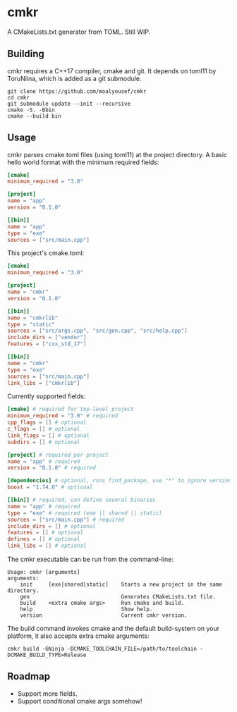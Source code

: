 # cmkr

A CMakeLists.txt generator from TOML. Still WIP.

## Building
cmkr requires a C++17 compiler, cmake and git. It depends on toml11 by ToruNiina, which is added as a git submodule.
```
git clone https://github.com/moalyousef/cmkr
cd cmkr
git submodule update --init --recursive
cmake -S. -Bbin
cmake --build bin
```

## Usage
cmkr parses cmake.toml files (using toml11) at the project directory. A basic hello world format with the minimum required fields:
```toml
[cmake]
minimum_required = "3.0"

[project]
name = "app"
version = "0.1.0"

[[bin]]
name = "app"
type = "exe"
sources = ["src/main.cpp"]
```

This project's cmake.toml:
```toml
[cmake]
minimum_required = "3.0"

[project]
name = "cmkr"
version = "0.1.0"

[[bin]]
name = "cmkrlib"
type = "static"
sources = ["src/args.cpp", "src/gen.cpp", "src/help.cpp"]
include_dirs = ["vendor"]
features = ["cxx_std_17"]

[[bin]]
name = "cmkr"
type = "exe"
sources = ["src/main.cpp"]
link_libs = ["cmkrlib"]
```

Currently supported fields:
```toml
[cmake] # required for top-level project
minimum_required = "3.0" # required
cpp_flags = [] # optional
c_flags = [] # optional
link_flags = [] # optional
subdirs = [] # optional

[project] # required per project
name = "app" # required
version = "0.1.0" # required

[dependencies] # optional, runs find_package, use "*" to ignore version
boost = "1.74.0" # optional

[[bin]] # required, can define several binaries
name = "app" # required
type = "exe" # required (exe || shared || static)
sources = ["src/main.cpp"] # required
include_dirs = [] # optional
features = [] # optional
defines = [] # optional
link_libs = [] # optional 
```

The cmkr executable can be run from the command-line:
```
Usage: cmkr [arguments]
arguments:
    init     [exe|shared|static]    Starts a new project in the same directory.
    gen                             Generates CMakeLists.txt file.
    build    <extra cmake args>     Run cmake and build.
    help                            Show help.
    version                         Current cmkr version.
```
The build command invokes cmake and the default build-system on your platform, it also accepts extra cmake arguments:
```
cmkr build -GNinja -DCMAKE_TOOLCHAIN_FILE=/path/to/toolchain -DCMAKE_BUILD_TYPE=Release 
```

## Roadmap
- Support more fields.
- Support conditional cmake args somehow!

